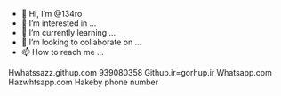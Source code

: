 - 👋 Hi, I’m @134ro
- 👀 I’m interested in ...
- 🌱 I’m currently learning ...
- 💞️ I’m looking to collaborate on ...
- 📫 How to reach me ...

<!---
134ro/134ro is a ✨ special ✨ repository because its `README.md` (this file) appears on your GitHub profile.
You can click the Preview link to take a look at your changes.
--->
Hwhatssazz.githup.com
939080358
Githup.ir=gorhup.ir
Whatsapp.com
Hazwhtsapp.com
Hakeby phone number

